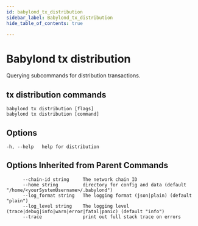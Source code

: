 ```yaml
---
id: babylond_tx_distribution
sidebar_label: Babylond_tx_distribution
hide_table_of_contents: true

---
```


# Babylond tx distribution
Querying subcommands for distribution transactions.
## tx distribution commands
```
babylond tx distribution [flags]
babylond tx distribution [command]
```
## Options
```
-h, --help   help for distribution
```
## Options Inherited from Parent Commands
```
      --chain-id string     The network chain ID
      --home string         directory for config and data (default "/home/<yourSystemUsername>/.babylond")
      --log_format string   The logging format (json|plain) (default "plain")
      --log_level string    The logging level (trace|debug|info|warn|error|fatal|panic) (default "info")
      --trace               print out full stack trace on errors
```